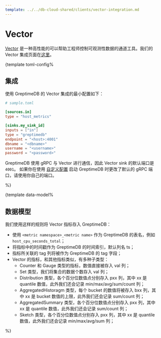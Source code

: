 ```yaml
---
template: ../../db-cloud-shared/clients/vector-integration.md
---
```


# Vector

<docs-template>

[Vector](https://vector.dev/) 是一种高性能的可以帮助工程师控制可观测性数据的通道工具。我们的 Vector 集成页面在[这里](https://vector.dev/docs/reference/configuration/sinks/greptimedb/)。

{template toml-config%

## 集成

使用 GreptimeDB 的 Vector 集成的最小配置如下：

```toml
# sample.toml

[sources.in]
type = "host_metrics"

[sinks.my_sink_id]
inputs = ["in"]
type = "greptimedb"
endpoint = "<host>:4001"
dbname = "<dbname>"
username = "<username>"
password = "<password>"
```

GreptimeDB 使用 gRPC 与 Vector 进行通信，因此 Vector sink 的默认端口是 `4001`。
如果你在使用 [自定义配置](../operations/configuration.md#configuration-file) 启动 GreptimeDB 时更改了默认的 gRPC 端口，请使用你自己的端口。

%}

{template data-model%

## 数据模型

我们使用这样的规则将 Vector 指标存入 GreptimeDB：

- 使用 `<metric namespace>_<metric name>` 作为 GreptimeDB 的表名，例如 `host_cpu_seconds_total`；
- 将指标中的时间戳作为 GreptimeDB 的时间索引，默认列名 ts；
- 指标所关联的 tag 列将被作为 GreptimeDB 的 tag 字段；
- Vector 的指标，和其他指标类似，有多种子类型：
  - Counter 和 Gauge 类型的指标，数值直接被存入 val 列；
  - Set 类型，我们将集合的数据个数存入 val 列；
  - Distribution 类型，各个百分位数值点分别存入 pxx 列，其中 xx 是 quantile 数值，此外我们还会记录 min/max/avg/sum/count 列；
  - AggregatedHistoragm 类型，每个 bucket 的数值将被存入 bxx 列，其中 xx 是 bucket 数值的上限，此外我们还会记录 sum/count 列；
  - AggregatedSummary 类型，各个百分位数值点分别存入 pxx 列，其中 xx 是 quantile 数值，此外我们还会记录 sum/count 列；
  - Sketch 类型，各个百分位数值点分别存入 pxx 列，其中 xx 是 quantile 数值，此外我们还会记录 min/max/avg/sum 列；

%}

</docs-template>
